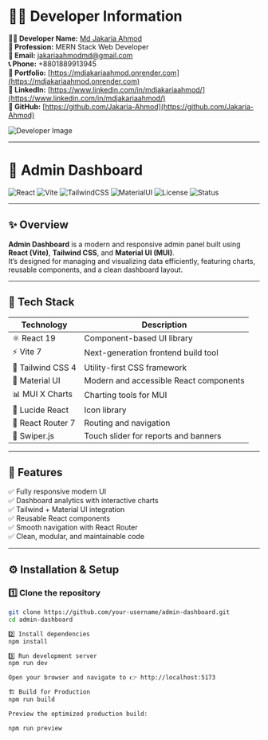 # 🧑‍💻 Developer Information

**👨‍🎓 Developer Name:** [Md Jakaria Ahmod](https://jakaria-vert.vercel.app)  
**💼 Profession:** MERN Stack Web Developer  
**📧 Email:** [jakariaahmodmd@gmail.com](mailto:jakariaahmodmd@gmail.com)  
**📞 Phone:** +8801889913945  
**🔗 Portfolio:** [https://mdjakariaahmod.onrender.com](https://mdjakariaahmod.onrender.com)  
**🔗 LinkedIn:** [https://www.linkedin.com/in/mdjakariaahmod/](https://www.linkedin.com/in/mdjakariaahmod/)  
**🔗 GitHub:** [https://github.com/Jakaria-Ahmod](https://github.com/Jakaria-Ahmod)

![Developer Image](https://drive.google.com/uc?export=view&id=1bzbCxLsaSqEBSo46ha7RNkWOS61-Srfc)

---

# 🧭 Admin Dashboard

![React](https://img.shields.io/badge/React-19.0-blue?logo=react)
![Vite](https://img.shields.io/badge/Vite-7.0-646CFF?logo=vite)
![TailwindCSS](https://img.shields.io/badge/TailwindCSS-4.0-38B2AC?logo=tailwindcss)
![MaterialUI](https://img.shields.io/badge/MUI-7.2-007FFF?logo=mui)
![License](https://img.shields.io/badge/License-MIT-green)
![Status](https://img.shields.io/badge/Status-Active-success)

---

## ✨ Overview

**Admin Dashboard** is a modern and responsive admin panel built using **React (Vite)**, **Tailwind CSS**, and **Material UI (MUI)**.  
It’s designed for managing and visualizing data efficiently, featuring charts, reusable components, and a clean dashboard layout.

---

## 🚀 Tech Stack

| Technology | Description |
|-------------|--------------|
| ⚛️ React 19 | Component-based UI library |
| ⚡ Vite 7 | Next-generation frontend build tool |
| 🎨 Tailwind CSS 4 | Utility-first CSS framework |
| 🧩 Material UI | Modern and accessible React components |
| 📊 MUI X Charts | Charting tools for MUI |
| 🌈 Lucide React | Icon library |
| 🔄 React Router 7 | Routing and navigation |
| 🎠 Swiper.js | Touch slider for reports and banners |

---

## 🧱 Features

✅ Fully responsive modern UI  
✅ Dashboard analytics with interactive charts  
✅ Tailwind + Material UI integration  
✅ Reusable React components  
✅ Smooth navigation with React Router  
✅ Clean, modular, and maintainable code  

---

## ⚙️ Installation & Setup

### 1️⃣ Clone the repository
```bash
git clone https://github.com/your-username/admin-dashboard.git
cd admin-dashboard

2️⃣ Install dependencies
npm install

3️⃣ Run development server
npm run dev

Open your browser and navigate to 👉 http://localhost:5173

🏗️ Build for Production
npm run build

Preview the optimized production build:

npm run preview 
